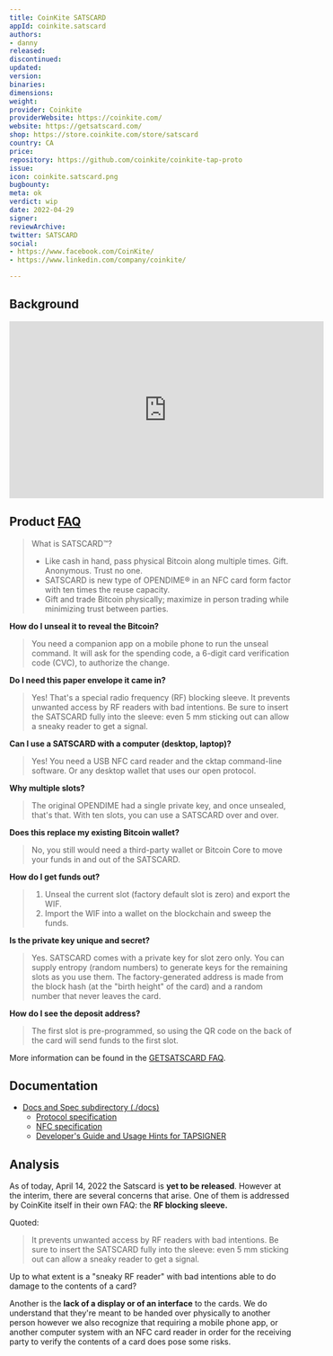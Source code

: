 ```yaml
---
title: CoinKite SATSCARD
appId: coinkite.satscard
authors:
- danny
released: 
discontinued: 
updated: 
version: 
binaries: 
dimensions: 
weight: 
provider: Coinkite
providerWebsite: https://coinkite.com/
website: https://getsatscard.com/
shop: https://store.coinkite.com/store/satscard
country: CA
price: 
repository: https://github.com/coinkite/coinkite-tap-proto
issue: 
icon: coinkite.satscard.png
bugbounty: 
meta: ok
verdict: wip
date: 2022-04-29
signer: 
reviewArchive: 
twitter: SATSCARD
social:
- https://www.facebook.com/CoinKite/
- https://www.linkedin.com/company/coinkite/

---
```


## Background 

<iframe width="560" height="315" src="https://www.youtube.com/embed/EwHeTfBPvtQ?start=1503" title="YouTube video player" frameborder="0" allow="accelerometer; autoplay; clipboard-write; encrypted-media; gyroscope; picture-in-picture" allowfullscreen></iframe>

## Product [FAQ](https://getsatscard.com/faq)

> What is SATSCARD™?<br />
> - Like cash in hand, pass physical Bitcoin along multiple times. Gift. Anonymous. Trust no one.
> - SATSCARD is new type of OPENDIME® in an NFC card form factor with ten times the reuse capacity.
> - Gift and trade Bitcoin physically; maximize in person trading while minimizing trust between parties.

**How do I unseal it to reveal the Bitcoin?**
> You need a companion app on a mobile phone to run the unseal command. It will ask for the spending code, a 6-digit card verification code (CVC), to authorize the change.

**Do I need this paper envelope it came in?**
> Yes! That's a special radio frequency (RF) blocking sleeve. It prevents unwanted access by RF readers with bad intentions. Be sure to insert the SATSCARD fully into the sleeve: even 5 mm sticking out can allow a sneaky reader to get a signal.

**Can I use a SATSCARD with a computer (desktop, laptop)?**
> Yes! You need a USB NFC card reader and the cktap command-line software. Or any desktop wallet that uses our open protocol.

**Why multiple slots?**
> The original OPENDIME had a single private key, and once unsealed, that's that. With ten slots, you can use a SATSCARD over and over.

**Does this replace my existing Bitcoin wallet?**
> No, you still would need a third-party wallet or Bitcoin Core to move your funds in and out of the SATSCARD.

**How do I get funds out?**
> 1. Unseal the current slot (factory default slot is zero) and export the WIF.
> 2. Import the WIF into a wallet on the blockchain and sweep the funds.

**Is the private key unique and secret?**
> Yes. SATSCARD comes with a private key for slot zero only. You can supply entropy (random numbers) to generate keys for the remaining slots as you use them. The factory-generated address is made from the block hash (at the "birth height" of the card) and a random number that never leaves the card.

**How do I see the deposit address?**
> The first slot is pre-programmed, so using the QR code on the back of the card will send funds to the first slot.

More information can be found in the [GETSATSCARD FAQ](https://getsatscard.com/faq).

## Documentation 

- [Docs and Spec subdirectory (./docs)](https://github.com/coinkite/coinkite-tap-proto/blob/master/docs)
  - [Protocol specification](https://github.com/coinkite/coinkite-tap-proto/blob/master/docs/protocol.md)
  - [NFC specification](https://github.com/coinkite/coinkite-tap-proto/blob/master/docs/nfc-spec.md)
  - [Developer's Guide and Usage Hints for TAPSIGNER](https://github.com/coinkite/coinkite-tap-proto/blob/master/docs/tapsigner-hints.md)
 
## Analysis 

As of today, April 14, 2022 the Satscard is **yet to be released**. However at the interim, there are several concerns that arise. One of them is addressed by CoinKite itself in their own FAQ: the **RF blocking sleeve.** 

Quoted:

> It prevents unwanted access by RF readers with bad intentions. Be sure to insert the SATSCARD fully into the sleeve: even 5 mm sticking out can allow a sneaky reader to get a signal.

Up to what extent is a "sneaky RF reader" with bad intentions able to do damage to the contents of a card?  

Another is the **lack of a display or of an interface** to the cards. We do understand that they're meant to be handed over physically to another person however we also recognize that requiring a mobile phone app, or another computer system with an NFC card reader in order for the receiving party to verify the contents of a card does pose some risks. 